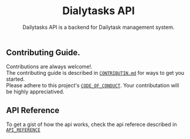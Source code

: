 <h1 align="center">
  Dialytasks API
</h1>

<p align="center" style="margin-bottom: 3rem">
  Dailytasks API is a backend for Dailytask management system. 
</p>

## Contributing Guide.

Contributions are always welcome!.<br>
The contributing guide is described in [`CONTRIBUTIN.md`](CONTRIBUTING.md) for ways to get you started. <br>
Please adhere to this project's [`CODE_OF_CONDUCT`](CODE_OF_CONDUCT.md).
Your contributation will <br> be highly appreciatived.

## API Reference

To get a gist of how the api works, check the api referece described in [`API_REFERENCE`](docs/API-Reference.md)
